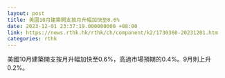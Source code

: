 ```yaml
---
layout: post
title: 美國10月建築開支按月升幅加快至0.6%
date: 2023-12-01 23:37:19.000000000 +08:00
link: https://news.rthk.hk/rthk/ch/component/k2/1730360-20231201.htm
categories: rthk
---
```


美國10月建築開支按月升幅加快至0.6%，高過市場預期的0.4%。9月則上升0.2%。
